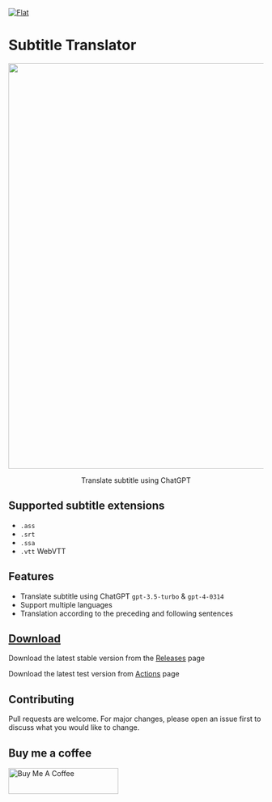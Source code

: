 [![Flat](https://gnehs.github.io/made-with-pancake-badge/flat.svg)](https://pancake.tw)
# Subtitle Translator

<img width="801" src="https://user-images.githubusercontent.com/16719720/229284472-2c9a6432-1ab0-43e4-bfbc-1f151dda7258.png">
<p align="center">
  Translate subtitle using ChatGPT
</p>

## Supported subtitle extensions
- `.ass`
- `.srt`
- `.ssa`
- `.vtt` WebVTT

## Features
- Translate subtitle using ChatGPT `gpt-3.5-turbo` & `gpt-4-0314`
- Support multiple languages
- Translation according to the preceding and following sentences
## [Download](https://github.com/gnehs/subtitle-translator-electron/releases/latest)
Download the latest stable version from the
[Releases](https://github.com/gnehs/subtitle-translator-electron/releases/latest)
page

Download the latest test version from
[Actions](https://github.com/gnehs/subtitle-translator-electron/actions)
page

## Contributing
Pull requests are welcome. For major changes, please open an issue first to discuss what you would like to change.

## Buy me a coffee
<a href="https://www.buymeacoffee.com/gnehs" target="_blank"><img src="https://cdn.buymeacoffee.com/buttons/default-orange.png" alt="Buy Me A Coffee" style="height: 51px !important;width: 217px !important;" ></a>